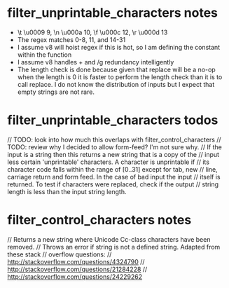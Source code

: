 
# filter_unprintable_characters notes
* \t \u0009 9, \n \u000a 10, \f \u000c 12, \r \u000d 13
* The regex matches 0-8, 11, and 14-31
* I assume v8 will hoist regex if this is hot, so I am defining the constant within the function
* I assume v8 handles + and /g redundancy intelligently
* The length check is done because given that replace will be a no-op when the length is 0 it is faster to perform the length check than it is to call replace. I do not know the distribution of inputs but I expect that empty strings are not rare.

# filter_unprintable_characters todos

// TODO: look into how much this overlaps with filter_control_characters
// TODO: review why I decided to allow form-feed? I'm not sure why.
// If the input is a string then this returns a new string that is a copy of the
// input less certain 'unprintable' characters. A character is unprintable if
// its character code falls within the range of [0..31] except for tab, new
// line, carriage return and form feed. In the case of bad input the input
// itself is returned. To test if characters were replaced, check if the output
// string length is less than the input string length.

# filter_control_characters notes

// Returns a new string where Unicode Cc-class characters have been removed.
// Throws an error if string is not a defined string. Adapted from these stack
// overflow questions:
// http://stackoverflow.com/questions/4324790
// http://stackoverflow.com/questions/21284228
// http://stackoverflow.com/questions/24229262
